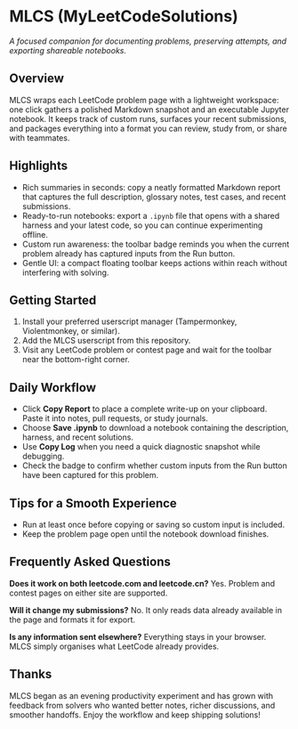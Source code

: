 ﻿# MLCS (MyLeetCodeSolutions)

*A focused companion for documenting problems, preserving attempts, and exporting shareable notebooks.*

## Overview
MLCS wraps each LeetCode problem page with a lightweight workspace: one click gathers a polished Markdown snapshot and an executable Jupyter notebook. It keeps track of custom runs, surfaces your recent submissions, and packages everything into a format you can review, study from, or share with teammates.

## Highlights
- Rich summaries in seconds: copy a neatly formatted Markdown report that captures the full description, glossary notes, test cases, and recent submissions.
- Ready-to-run notebooks: export a `.ipynb` file that opens with a shared harness and your latest code, so you can continue experimenting offline.
- Custom run awareness: the toolbar badge reminds you when the current problem already has captured inputs from the Run button.
- Gentle UI: a compact floating toolbar keeps actions within reach without interfering with solving.

## Getting Started
1. Install your preferred userscript manager (Tampermonkey, Violentmonkey, or similar).
2. Add the MLCS userscript from this repository.
3. Visit any LeetCode problem or contest page and wait for the toolbar near the bottom-right corner.

## Daily Workflow
- Click **Copy Report** to place a complete write-up on your clipboard. Paste it into notes, pull requests, or study journals.
- Choose **Save .ipynb** to download a notebook containing the description, harness, and recent solutions.
- Use **Copy Log** when you need a quick diagnostic snapshot while debugging.
- Check the badge to confirm whether custom inputs from the Run button have been captured for this problem.

## Tips for a Smooth Experience
- Run at least once before copying or saving so custom input is included.
- Keep the problem page open until the notebook download finishes.

## Frequently Asked Questions
**Does it work on both leetcode.com and leetcode.cn?**  Yes. Problem and contest pages on either site are supported.

**Will it change my submissions?**  No. It only reads data already available in the page and formats it for export.

**Is any information sent elsewhere?**  Everything stays in your browser. MLCS simply organises what LeetCode already provides.

## Thanks
MLCS began as an evening productivity experiment and has grown with feedback from solvers who wanted better notes, richer discussions, and smoother handoffs. Enjoy the workflow and keep shipping solutions!
